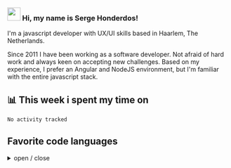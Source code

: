 ### <img src="https://media.giphy.com/media/hvRJCLFzcasrR4ia7z/giphy.gif" width="30px"> Hi, my name is Serge Honderdos!

I'm a javascript developer with UX/UI skills based in Haarlem, The Netherlands.

Since 2011 I have been working as a software developer. Not afraid of hard work and always keen on accepting new challenges. Based on my experience, I prefer an Angular and NodeJS environment, but I'm familiar with the entire javascript stack.

## 📊 This week i spent my time on
<!--START_SECTION:waka-->

```text
No activity tracked
```

<!--END_SECTION:waka-->

## Favorite code languages
<details>
<summary>
  open / close
</summary>
  
- **Languages**  
  TypeScript, JavaScript, NodeJS
- **Markup**  
  HTML, CSS, Sass, Less
- **Frameworks**  
  Angular, AngularJS, React, Vue.js
- **Database**  
  Kafka, MongoDB, MySQL
- **Libraries**  
  RxJS, Jest, MomentJS, jQuery, Express, Firebase
- **CI/CD**  
  Github Actions, Bamboo, Jenkins
- **Other**  
  Component-based development, Rest Api, Material design, Cypress E2E, Unit testing, Scrum, Git, Webpack, UX/UI, Swagger/OpenAPI
</details>
